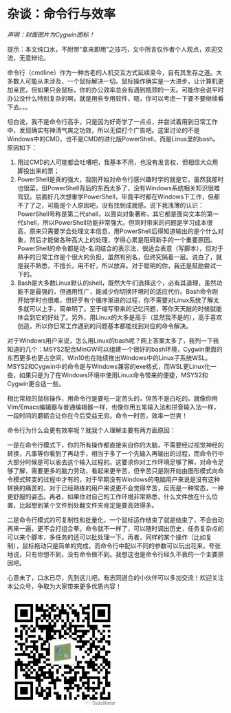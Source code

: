 # 杂谈：命令行与效率

*声明：封面图片为Cygwin图标！*

提示：本文纯口水，不附带“拿来即用”之技巧，文中所言仅作者个人观点，欢迎交流，无意辩论。



命令行（cmdline）作为一种古老的人机交互方式延续至今，自有其生存之道。大多数人可能从未涉及，一个鼠标解决一切。鼠标操作确实是一大进步，让计算机更加亲民，但如果只会鼠标，你的办公效率总会有遇到瓶颈的一天。可能你会说平时办公没什么特别复杂的啊，就是用些专用软件，嗯，你可以考虑一下要不要继续看下去。。。



坦白说，我不是命令行高手，只是因为好奇学了一点点，并尝试着用到日常工作中，发现确实有神清气爽之功效，所以无偿打个广告吧。这里讨论的不是Windows中的CMD，也不是CMD的进化版PowerShell，而是Linux里的bash。原因如下：



1.  用过CMD的人可能都会吐嘈吧，我基本不用，也没有发言权，但相信大众用脚投出来的票；
2.  PowerShell是真的强大，我刚开始对命令行感兴趣时学的就是它，虽然我那时也很菜，但PowerShell背后的东西太多了，没有Windows系统相关知识很难驾驭。后面好几次想重学PowerShell，毕竟平时都在Windows下工作，但都不了了之，可能是个人原因吧，没有找到成就感。说下我浅薄的认识：PowerShell号称是第二代shell，以面向对象著称，其它都是面向文本的第一代shell，所以PowerShell功能非常强大。但同时带来的问题是学习成本很高，原来只需要学会处理文本信息，用PowerShell后得知道输出的是个什么对象，然后才能做各种高大上的处理，学得心累是阻碍新手的一个重要原因。PowerShell的命令都是动-名词结合的表示法，很适合表意（写脚本），但对于熟手的日常工作是个很大的负担，虽然有别名，但终究隔着一层。说白了，就是我不熟悉，不擅长，用不好，所以放弃。对于聪明的你，我还是鼓励尝试一下的。
3.  Bash是大多数Linux默认的shell，既然大牛们选择这个，必有其道理，虽然功能不是最强的，但通用性广，能减少你切换环境时的适应代价。Bash命令刚开始学时也很难，但好歹有个循序渐进的过程，你不需要对Linux系统了解太多就可以上手，简单明了。至于缩写带来的记忆问题，等你天天敲的时候就能体会到它的好处了。另外，用Linux的大多是高手（显然我不是的），高手喜欢创造，所以你日常工作遇到的问题基本都能找到对应的命令解决。



对于Windows用户来说，怎么用Linux的bash呢？网上答案太多了，我列一下我知道的几个：MSYS2配合MinGW可以组建一个很好的bash环境，Cygwin里面的东西更多也更占空间，Win10也在陆续推出Windows中的Linux子系统WSL。MSYS2和Cygwin中的命令是与Windows兼容的exe格式，而WSL更Linux化一些，如果只是为了在Windows环境中使用Linux命令带来的便捷，MSYS2和Cygwin更合适一些。



相比常规的鼠标操作，用命令行是要吃一定苦头的，但苦不是白吃的。就像你用Vim/Emacs编辑器与普通编辑器一样，也像你用五笔输入法和拼音输入法一样，一段时间的磨砺会让你在今后受益无穷。命令一时苦，效率一世爽！



命令行为什么会更有效率呢？就我个人理解主要有两方面原因：



一是在命令行模式下，你的所有操作都直接来自你的大脑，不需要经过视觉神经的转换，凡事等你看到了再动手，相当于多了一个先输入再输出的过程，而命令行中大部分时候是可以省去这个输入过程的。这要求你对工作环境足够了解，对命令足够了解，需要更多的脑力劳动，看起来更辛苦，但辛苦只是刚开始由图形模式向命令模式转变的过程中才有的，对于早期没有Windows的电脑用户来说是没有这种转换的痛苦的，对于已经熟练的用户来说更不会觉得辛苦，反而是一种常态，一种更舒服的姿态。再者，如果你对自己的工作环境非常熟悉，什么文件放在什么位置，比起想到某个文件到处翻文件夹肯定是要高效得多。



二是命令行模式的可复制性和批量化，一个鼠标运作结束了就是结束了，不会自动再来一遍，更不会打组合拳。命令就不一样了，可以随时调出历史，任务复杂点的可以来个脚本，多任务的还可以批处理一下。再者，同样的某个操作（比如复制），鼠标拖动只是简单的完成，而命令行中配以不同的参数可以玩出花来，夸张地说，只有你想不到，没有命令做不到。我想这也是命令行经久不衰的一个主要原因吧。



心意未了，口水已尽，先到这儿吧，有志同道合的小伙伴可以多加交流！欢迎关注本公众号，争取为大家带来更多优质内容！



![img](attachments/codewater.webp)